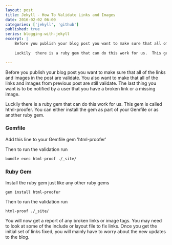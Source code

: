 ```yaml
---
layout: post
title: Jekyll - How To Validate Links and Images
date: 2016-02-02 06:00
categories: ['jekyll', 'github']
published: true
series: blogging-with-jekyll 
excerpt: |
	Before you publish your blog post you want to make sure that all of the links and images in the post are validate.  You also want to make that all of the links and images from previous post are still validate.  The last thing you want is to be notified by a user that you have a broken link or a missing image.  
    
	Luckily  there is a ruby gem that can do this work for us.  This gem is called html-proofer.

---
```


Before you publish your blog post you want to make sure that all of the links and images in the post are validate.  You also want to make that all of the links and images from previous post are still validate.  The last thing you want is to be notified by a user that you have a broken link or a missing image.  

Luckily  there is a ruby gem that can do this work for us.  This gem is called html-proofer.   You can either install the gem as part of your Gemfile or as another ruby gem. 

### Gemfile 

Add this line to your Gemfile
	gem 'html-proofer'
	
Then to run the validation run 

	bundle exec html-proof ./_site/
	
### Ruby Gem 

Install the ruby gem just like any other ruby gems 

	gem install html-proofer 
	
Then to run the validation run 

	html-proof ./_site/
	
You will now get a report of any broken links or image tags.  You may need to look at some of the include or  layout file to fix links.  Once you get the initial set of links fixed, you will mainly have to worry about the new updates to the blog.